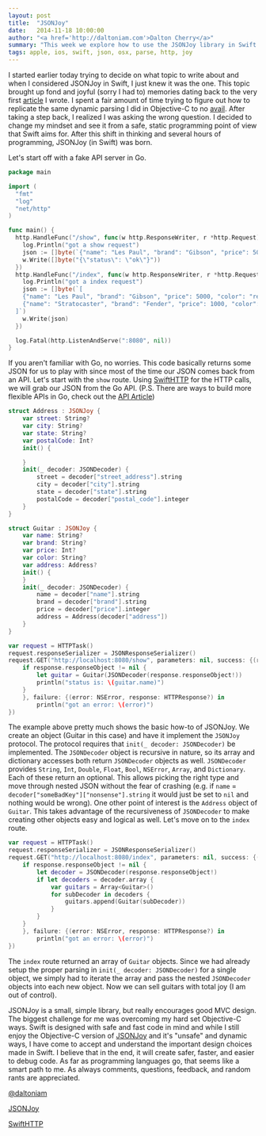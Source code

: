 ```yaml
---
layout: post
title:  "JSONJoy"
date:   2014-11-18 10:00:00
author: "<a href='http://daltoniam.com'>Dalton Cherry</a>"
summary: "This week we explore how to use the JSONJoy library in Swift."
tags: apple, ios, swift, json, osx, parse, http, joy
---
```


I started earlier today trying to decide on what topic to write about and when I considered JSONJoy in Swift, I just knew it was the one. This topic brought up fond and joyful (sorry I had to) memories dating back to the very first [article](/json-parsing.html) I wrote. I spent a fair amount of time trying to figure out how to replicate the same dynamic parsing I did in Objective-C to no [avail](/reaction-swift-reflection.html). After taking a step back, I realized I was asking the wrong question. I decided to change my mindset and see it from a safe, static programming point of view that Swift aims for. After this shift in thinking and several hours of programming, JSONJoy (in Swift) was born.

Let's start off with a fake API server in Go.

```go
package main

import (
  "fmt"
  "log"
  "net/http"
)

func main() {
  http.HandleFunc("/show", func(w http.ResponseWriter, r *http.Request) {
    log.Println("got a show request")
    json := []byte(`{"name": "Les Paul", "brand": "Gibson", "price": 5000, "color": "red", "address": {"street": "2nd Street", "city": "Bakersfield", "state": "CA", "postal_code": 93309}}`)
    w.Write([]byte("{\"status\": \"ok\"}"))
  })
  http.HandleFunc("/index", func(w http.ResponseWriter, r *http.Request) {
    log.Println("got a index request")
    json := []byte(`[
    {"name": "Les Paul", "brand": "Gibson", "price": 5000, "color": "red", "address": {"street": "2nd Street", "city": "Bakersfield", "state": "CA", "postal_code": 93309}},
    {"name": "Stratocaster", "brand": "Fender", "price": 1000, "color": "blue", "address": {"street": "3rd Street", "city": "Austin", "state": "TX", "postal_code": 123456}}
  ]`)
    w.Write(json)
  })

  log.Fatal(http.ListenAndServe(":8080", nil))
}
```

If you aren't familiar with Go, no worries. This code basically returns some JSON for us to play with since most of the time our JSON comes back from an API. Let's start with the `show` route. Using [SwiftHTTP](https://github.com/daltoniam/SwiftHTTP) for the HTTP calls, we will grab our JSON from the Go API. (P.S. There are ways to build more flexible APIs in Go, check out the [API Article](/golang-web-api.html))

```swift
struct Address : JSONJoy {
    var street: String?
    var city: String?
    var state: String?
    var postalCode: Int?
    init() {

    }
    init(_ decoder: JSONDecoder) {
        street = decoder["street_address"].string
        city = decoder["city"].string
        state = decoder["state"].string
        postalCode = decoder["postal_code"].integer
    }
}

struct Guitar : JSONJoy {
    var name: String?
    var brand: String?
    var price: Int?
    var color: String?
    var address: Address?
    init() {
    }
    init(_ decoder: JSONDecoder) {
        name = decoder["name"].string
        brand = decoder["brand"].string
        price = decoder["price"].integer
        address = Address(decoder["address"])
    }
}

var request = HTTPTask()
request.responseSerializer = JSONResponseSerializer()
request.GET("http://localhost:8080/show", parameters: nil, success: {(response: HTTPResponse) in
    if response.responseObject != nil {
        let guitar = Guitar(JSONDecoder(response.responseObject!))
        println("status is: \(guitar.name)")
    }
    }, failure: {(error: NSError, response: HTTPResponse?) in
        println("got an error: \(error)")
})
```


The example above pretty much shows the basic how-to of JSONJoy. We create an object (Guitar in this case) and have it implement the `JSONJoy` protocol. The protocol requires that `init(_ decoder: JSONDecoder)` be implemented. The `JSONDecoder` object is recursive in nature, so its array and dictionary accesses both return `JSONDecoder` objects as well. `JSONDecoder` provides `String`, `Int`, `Double`, `Float`, `Bool`, `NSError`, `Array`, and `Dictionary`. Each of these return an optional. This allows picking the right type and move through nested JSON without the fear of crashing (e.g. if `name` = `decoder["someBadKey"]["nonsense"].string` it would just be set to `nil` and nothing would be wrong). One other point of interest is the `Address` object of `Guitar`. This takes advantage of the recursiveness of `JSONDecoder` to make creating other objects easy and logical as well. Let's move on to the `index` route.

```swift
var request = HTTPTask()
request.responseSerializer = JSONResponseSerializer()
request.GET("http://localhost:8080/index", parameters: nil, success: {(response: HTTPResponse) in
    if response.responseObject != nil {
        let decoder = JSONDecoder(response.responseObject!)
        if let decoders = decoder.array {
            var guitars = Array<Guitar>()
            for subDecoder in decoders {
                guitars.append(Guitar(subDecoder))
            }
        }
    }
    }, failure: {(error: NSError, response: HTTPResponse?) in
        println("got an error: \(error)")
})
```

The `index` route returned an array of `Guitar` objects. Since we had already setup the proper parsing in `init(_ decoder: JSONDecoder)` for a single object, we simply had to iterate the array and pass the nested `JSONDecoder` objects into each new object. Now we can sell guitars with total joy (I am out of control).

JSONJoy is a small, simple library, but really encourages good MVC design. The biggest challenge for me was overcoming my hard set Objective-C ways. Swift is designed with safe and fast code in mind and while I still enjoy the Objective-C version of [JSONJoy](https://github.com/daltoniam/JSONJoy) and it's "unsafe" and dynamic ways, I have come to accept and understand the important design choices made in Swift. I believe that in the end, it will create safer, faster, and easier to debug code. As far as programming languages go, that seems like a smart path to me. As always comments, questions, feedback, and random rants are appreciated.


[@daltoniam](https://twitter.com/daltoniam)

[JSONJoy](https://github.com/daltoniam/JSONJoy-Swift)

[SwiftHTTP](https://github.com/daltoniam/SwiftHTTP)






